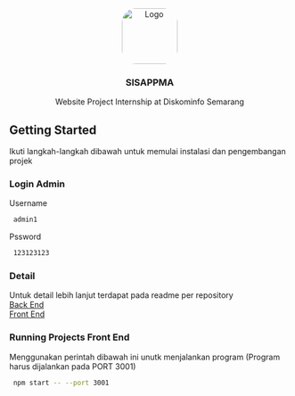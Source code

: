 <div align="center">
  <img src="https://pbs.twimg.com/profile_images/875564977372909572/qbC5_6eV_400x400.jpg" alt="Logo" width="100" height="100" style="border-radius: 25px;">

  <h3 align="center">SISAPPMA</h3>

  <p align="center">
    Website Project Internship at Diskominfo Semarang
    <br />
  </p>
</div>

<!-- GETTING STARTED -->
## Getting Started

Ikuti langkah-langkah dibawah untuk memulai instalasi dan pengembangan projek

### Login Admin
Username
 ```sh
  admin1
  ```
Pssword
 ```sh
  123123123
  ```
### Detail
Untuk detail lebih lanjut terdapat pada readme per repository
    <br />
    <a href="https://github.com/SISAPPMA/Server-Side.git">
        Back End
    </a>
    <br />
    <a href="https://github.com/SISAPPMA/Front-End.git">
        Front End
    </a>


### Running Projects Front End
Menggunakan perintah dibawah ini unutk menjalankan program (Program harus dijalankan pada PORT 3001)
 ```sh
  npm start -- --port 3001
  ```

